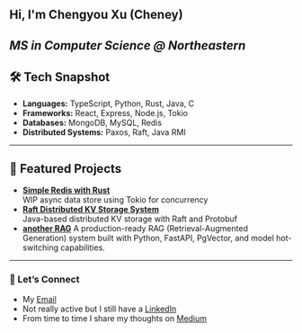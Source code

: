 ## Hi, I'm Chengyou Xu (Cheney)
*MS in Computer Science @ Northeastern* 
---
## 🛠️ Tech Snapshot
- **Languages:** TypeScript, Python, Rust, Java, C
- **Frameworks:** React, Express, Node.js, Tokio
- **Databases:** MongoDB, MySQL, Redis
- **Distributed Systems:** Paxos, Raft, Java RMI
---
## 🚀 Featured Projects
- **[Simple Redis with Rust](https://github.com/CheneyX2000/simple-redis-with-rust)**  
  WIP async data store using Tokio for concurrency
- **[Raft Distributed KV Storage System](https://github.com/CheneyX2000/raft_distributed_KV_storage)**  
  Java-based distributed KV storage with Raft and Protobuf
- **[another RAG](https://github.com/CheneyX2000/another_RAG)**
  A production-ready RAG (Retrieval-Augmented Generation) system built with Python, FastAPI, PgVector, and model hot-switching capabilities.
---
### 🤝 Let’s Connect
- My [Email](mailto:xuchengyou728@gmail.com) 
- Not really active but I still have a [LinkedIn](https://www.linkedin.com/in/cheney-sheu/)
- From time to time I share my thoughts on [Medium](https://medium.com/@chengyouxu)
